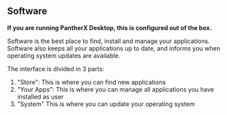 ---
---

## Software

**If you are running PantherX Desktop, this is configured out of the box.**

Software is the best place to find, install and manage your applications. Software also keeps all your applications up to date, and informs you when operating system updates are available.

The interface is divided in 3 parts:

1. "Store": This is where you can find new applications
2. "Your Apps": This is where you can manage all applications you have installed as user
3. "System" This is where you can update your operating system
